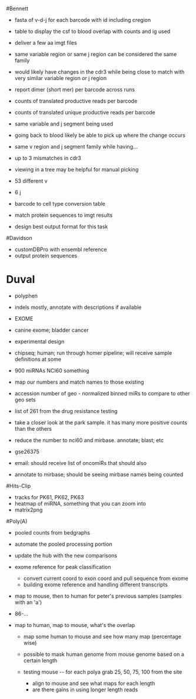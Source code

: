 #Bennett

+ fasta of v-d-j for each barcode with id including cregion
+ table to display the csf to blood overlap with counts and ig used
+ deliver a few aa imgt files

+ same variable region or same j region can be considered the same family
+ would likely have changes in the cdr3 while being close to match with very similar variable region or j region
+ report dimer (short mer) per barcode across runs
+ counts of translated productive reads per barcode
+ counts of translated unique productive reads per barcode

+ same variable and j segment being used
+ going back to blood likely be able to pick up where the change occurs

+ same v region and j segment family while having...
+ up to 3 mismatches in cdr3

+ viewing in a tree may be helpful for manual picking
+ 53 different v
+ 6 j
+ barcode to cell type conversion table

+ match protein sequences to imgt results
+ design best output format for this task

#Davidson

+ customDBPro with ensembl reference
+ output protein sequences

# Duval

+ polyphen
+ indels mostly, annotate with descriptions if available
+ EXOME

+ canine exome; bladder cancer
+ experimental design

+ chipseq; human; run through homer pipeline; will receive sample definitions at some

+ 900 miRNAs NCI60 something
+ map our numbers and match names to those existing
+ accession number of geo - normalized binned miRs to compare to other geo sets
+ list of 261 from the drug resistance testing
+ take a closer look at the park sample. it has many more positive counts than the others
+ reduce the number to nci60 and mirbase. annotate; blast; etc
+ gse26375
+ email: should receive list of oncomiRs that should also
+ annotate to mirbase; should be seeing mirbase names being counted

#Hits-Clip

+ tracks for PK61, PK62, PK63
+ heatmap of miRNA, something that you can zoom into
+ matrix2png

#Poly(A)

+ pooled counts from bedgraphs
+ automate the pooled processing portion
+ update the hub with the new comparisons

+ exome reference for peak classification
    + convert current coord to exon coord and pull sequence from exome
    + building exome reference and handling different transcripts

+ map to mouse, then to human for peter's previous samples (samples with an 'a')
+ 86-...
+ map to human, map to mouse, what's the overlap

    + map some human to mouse and see how many map (percentage wise)
    + possible to mask human genome from mouse genome based on a certain length

    + testing mouse -- for each polya grab 25, 50, 75, 100 from the site
        + align to mouse and see what maps for each length
        + are there gains in using longer length reads

